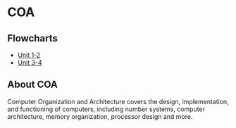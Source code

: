 # COA

## Flowcharts
- [Unit 1-2](coa/unit-1-2.md)
- [Unit 3-4](coa/unit-3-4.md)

## About COA
Computer Organization and Architecture covers the design, implementation, and functioning of computers, including number systems, computer architecture, memory organization, processor design and more. 